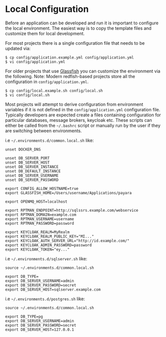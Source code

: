 # Local Configuration

Before an application can be developed and run it is important to configure the local environment.
The easiest way is to copy the template files and customize them for local development.

For most projects there is a single configuration file that needs to be updated via:

    $ cp config/application.example.yml config/application.yml
    $ vi config/application.yml

For older projects that use [Glassfish](GlassFish.md) you can customize the environment via the
following. Note: Modern redfish-based projects store all the configuration in `config/application.yml`.

    $ cp config/local.example.sh config/local.sh
    $ vi config/local.sh

Most projects will attempt to derive configuration from environment variables if it is not defined in
the `config/application.yml` configuration file. Typically developers are expected create a files
containing configuration for particular databases, message brokers, keycloak etc. These scripts can either
be called from the `~/.bashrc` script or manually run by the user if they are switching between environments.

i.e `~/.environments.d/common.local.sh` like:

    unset DOCKER_DNS

    unset DB_SERVER_PORT
    unset DB_SERVER_HOST
    unset DB_SERVER_INSTANCE
    unset DB_DEFAULT_INSTANCE
    unset DB_SERVER_USERNAME
    unset DB_SERVER_PASSWORD

    export CONFIG_ALLOW_HOSTNAME=true
    export GLASSFISH_HOME=/Users/username/Applications/payara

    export OPENMQ_HOST=localhost

    export RPTMAN_ENDPOINT=http://sqlssrs.example.com/webservice
    export RPTMAN_DOMAIN=example.com
    export RPTMAN_USERNAME=username
    export RPTMAN_PASSWORD=password

    export KEYCLOAK_REALM=MyRealm
    export KEYCLOAK_REALM_PUBLIC_KEY="MI..."
    export KEYCLOAK_AUTH_SERVER_URL="http://id.example.com/"
    export KEYCLOAK_ADMIN_PASSWORD=password
    export KEYCLOAK_TOKEN="ey..."

i.e `~/.environments.d/sqlserver.sh` like:

    source ~/.environments.d/common.local.sh

    export DB_TYPE=
    export DB_SERVER_USERNAME=admin
    export DB_SERVER_PASSWORD=secret
    export DB_SERVER_HOST=sqlserver.example.com

i.e `~/.environments.d/postgres.sh` like:

    source ~/.environments.d/common.local.sh

    export DB_TYPE=pg
    export DB_SERVER_USERNAME=admin
    export DB_SERVER_PASSWORD=secret
    export DB_SERVER_HOST=127.0.0.1

